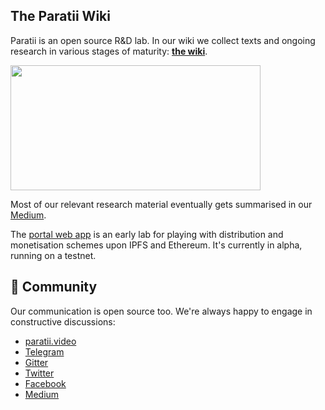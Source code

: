 ## The Paratii Wiki

Paratii is an open source R&D lab. In our wiki we collect texts and ongoing research in various stages of maturity: [**the wiki**](https://github.com/Paratii-Video/wiki/wiki/1.-%F0%9F%8F%A0Home).

<img src="https://github.com/Paratii-Video/wiki/blob/master/Gif%20Wiki.gif" width="400" height="200" />

Most of our relevant research material eventually gets summarised in our [Medium](https://medium.com/paratii).

The [portal web app](https://portal.paratii.video/) is an early lab for playing with distribution and monetisation schemes upon IPFS and Ethereum. It's currently in alpha, running on a testnet.

## :speech_balloon: Community

Our communication is open source too. We're always happy to engage in constructive discussions:

* [paratii.video](http://paratii.video)
* [Telegram](https://t.me/joinchat/EWZMBQ9mnqJ1--NKHpyF8A)
* [Gitter](https://gitter.im/Paratii-Video/Lobby)
* [Twitter](https://twitter.com/ParatiiVideo)
* [Facebook](https://facebook.com/ParatiiVideo)
* [Medium](https://medium.com/paratii)
